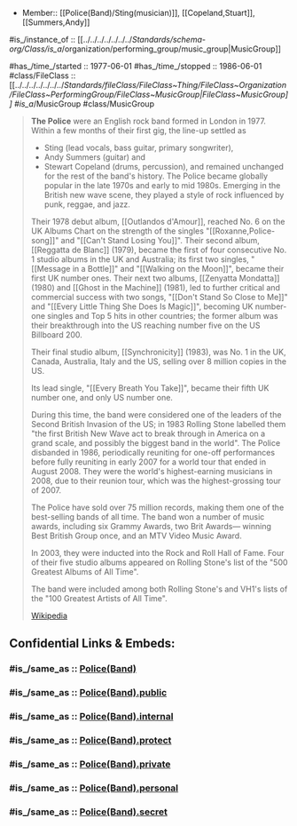 - Member:: [[Police(Band)/Sting(musician)]], [[Copeland,Stuart]], [[Summers,Andy]] 

#is_/instance_of :: [[../../../../../../../_Standards/schema-org/Class/is_a_/organization/performing_group/music_group|MusicGroup]] 

#has_/time_/started :: 1977-06-01 
#has_/time_/stopped  :: 1986-06-01 
#class/FileClass :: [[../../../../../../../_Standards/fileClass/FileClass~Thing/FileClass~Organization/FileClass~PerformingGroup/FileClass~MusicGroup|FileClass~MusicGroup]] 
#is_a_/MusicGroup
#class/MusicGroup


> **The Police** were an English rock band formed in London in 1977. 
> Within a few months of their first gig, the line-up settled as 
> - Sting (lead vocals, bass guitar, primary songwriter), 
> - Andy Summers (guitar) and 
> - Stewart Copeland (drums, percussion), 
> and remained unchanged for the rest of the band's history. 
> The Police became globally popular in the late 1970s and early to mid 1980s. 
> Emerging in the British new wave scene, 
> they played a style of rock influenced by punk, reggae, and jazz.
>
> Their 1978 debut album, [[Outlandos d'Amour]], reached No. 6 on the UK Albums Chart 
> on the strength of the singles "[[Roxanne,Police-song]]" and "[[Can't Stand Losing You]]". 
> Their second album, [[Reggatta de Blanc]] (1979), became 
> the first of four consecutive No. 1 studio albums in the UK and Australia; 
> its first two singles, "[[Message in a Bottle]]" and "[[Walking on the Moon]]", 
> became their first UK number ones. 
> Their next two albums, [[Zenyatta Mondatta]] (1980) and [[Ghost in the Machine]] (1981), 
> led to further critical and commercial success with two songs, 
> "[[Don't Stand So Close to Me]]" and "[[Every Little Thing She Does Is Magic]]", 
> becoming UK number-one singles and Top 5 hits in other countries; 
> the former album was their breakthrough into the US 
> reaching number five on the US Billboard 200.
>
> Their final studio album, [[Synchronicity]] (1983), 
> was No. 1 in the UK, Canada, Australia, Italy and the US, 
> selling over 8 million copies in the US. 
> 
> Its lead single, "[[Every Breath You Take]]", became their fifth UK number one, 
> and only US number one. 
> 
> During this time, the band were considered 
> one of the leaders of the Second British Invasion of the US; in 1983 
> Rolling Stone labelled them "the first British New Wave act 
> to break through in America on a grand scale, and possibly the biggest band in the world". 
> The Police disbanded in 1986, 
> periodically reuniting for one-off performances 
> before fully reuniting in early 2007 for a world tour that ended in August 2008. 
> They were the world's highest-earning musicians in 2008, due to their reunion tour, 
> which was the highest-grossing tour of 2007.
>
> The Police have sold over 75 million records, 
> making them one of the best-selling bands of all time. 
> The band won a number of music awards, including six Grammy Awards, two Brit Awards—
> winning Best British Group once, and an MTV Video Music Award. 
> 
> In 2003, they were inducted into the Rock and Roll Hall of Fame. 
> Four of their five studio albums appeared on Rolling Stone's 
> list of the "500 Greatest Albums of All Time". 
> 
> The band were included among both Rolling Stone's and VH1's 
> lists of the "100 Greatest Artists of All Time".
>
> [Wikipedia](https://en.wikipedia.org/wiki/The%20Police)


## Confidential Links & Embeds: 

### #is_/same_as :: [Police(Band)](/_Standards/Society/Communication/Media/Music/Musician/Music~Band/Police(Band).md) 

### #is_/same_as :: [Police(Band).public](/_public/Society/Communication/Media/Music/Musician/Music~Band/Police(Band).public.md) 

### #is_/same_as :: [Police(Band).internal](/_internal/Society/Communication/Media/Music/Musician/Music~Band/Police(Band).internal.md) 

### #is_/same_as :: [Police(Band).protect](/_protect/Society/Communication/Media/Music/Musician/Music~Band/Police(Band).protect.md) 

### #is_/same_as :: [Police(Band).private](/_private/Society/Communication/Media/Music/Musician/Music~Band/Police(Band).private.md) 

### #is_/same_as :: [Police(Band).personal](/_personal/Society/Communication/Media/Music/Musician/Music~Band/Police(Band).personal.md) 

### #is_/same_as :: [Police(Band).secret](/_secret/Society/Communication/Media/Music/Musician/Music~Band/Police(Band).secret.md)

